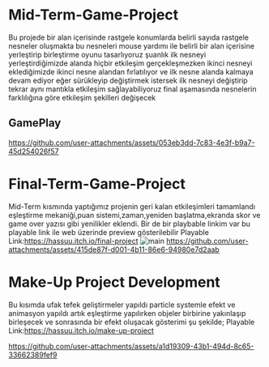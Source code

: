 # Mid-Term-Game-Project
Bu projede bir alan içerisinde rastgele konumlarda belirli sayıda rastgele nesneler oluşmakta bu nesneleri mouse yardımı ile belirli bir alan içerisine yerleştirip birleştirme oyunu tasarlıyoruz şuanlık ilk nesneyi yerleştirdiğimizde alanda hiçbir etkileşim gerçekleşmezken ikinci nesneyi eklediğimizde ikinci nesne alandan fırlatılıyor ve ilk nesne alanda kalmaya devam ediyor eğer sürükleyip değiştirmek istersek ilk nesneyi değiştirip tekrar aynı mantıkla etkileşim sağlayabiliyoruz final aşamasında nesnelerin farklılığına göre etkileşim şekilleri değişecek 
## GamePlay


https://github.com/user-attachments/assets/053eb3dd-7c83-4e3f-b9a7-45d254026f57
# Final-Term-Game-Project
Mid-Term kısmında yaptığımız projenin geri kalan etkileşimleri tamamlandı eşleştirme mekaniği,puan sistemi,zaman,yeniden başlatma,ekranda skor ve game over yazısı gibi yenilikler eklendi. Bir de bir playbable linkim var bu playable link ile web üzerinde preview gösterilebilir 
Playable Link:https://hassuu.itch.io/final-project
![main](https://github.com/user-attachments/assets/676a0b3d-09ef-4121-b860-3738d4529433)
https://github.com/user-attachments/assets/415de87f-d001-4b11-86e6-94980e7d2aab
# Make-Up Project Development
Bu kısımda ufak tefek geliştirmeler yapıldı particle systemle efekt ve animasyon yapıldı artık eşleştirme yapılırken objeler birbirine yakınlaşıp birleşecek ve sonrasında bir efekt oluşacak gösterimi şu şekilde;
Playable Link:https://hassuu.itch.io/make-up-project

https://github.com/user-attachments/assets/a1d19309-43b1-494d-8c65-33662389fef9










